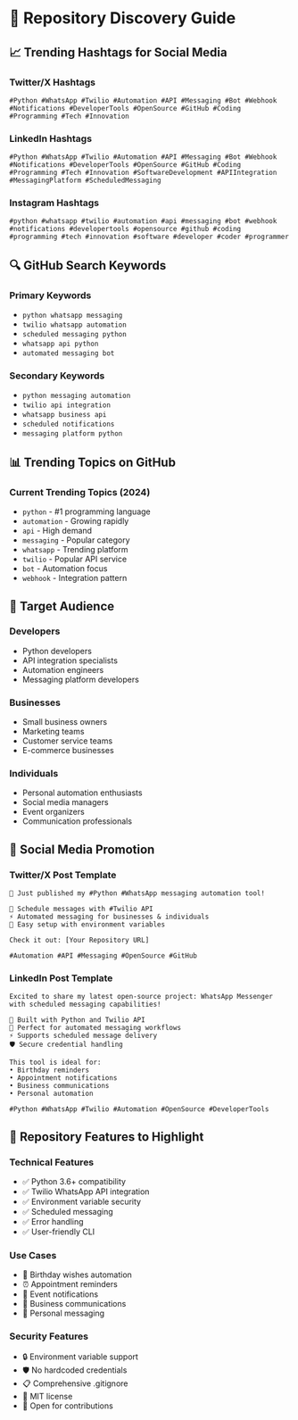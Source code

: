 # 🚀 Repository Discovery Guide

## 📈 Trending Hashtags for Social Media

### Twitter/X Hashtags
```
#Python #WhatsApp #Twilio #Automation #API #Messaging #Bot #Webhook #Notifications #DeveloperTools #OpenSource #GitHub #Coding #Programming #Tech #Innovation
```

### LinkedIn Hashtags
```
#Python #WhatsApp #Twilio #Automation #API #Messaging #Bot #Webhook #Notifications #DeveloperTools #OpenSource #GitHub #Coding #Programming #Tech #Innovation #SoftwareDevelopment #APIIntegration #MessagingPlatform #ScheduledMessaging
```

### Instagram Hashtags
```
#python #whatsapp #twilio #automation #api #messaging #bot #webhook #notifications #developertools #opensource #github #coding #programming #tech #innovation #software #developer #coder #programmer
```

## 🔍 GitHub Search Keywords

### Primary Keywords
- `python whatsapp messaging`
- `twilio whatsapp automation`
- `scheduled messaging python`
- `whatsapp api python`
- `automated messaging bot`

### Secondary Keywords
- `python messaging automation`
- `twilio api integration`
- `whatsapp business api`
- `scheduled notifications`
- `messaging platform python`

## 📊 Trending Topics on GitHub

### Current Trending Topics (2024)
- `python` - #1 programming language
- `automation` - Growing rapidly
- `api` - High demand
- `messaging` - Popular category
- `whatsapp` - Trending platform
- `twilio` - Popular API service
- `bot` - Automation focus
- `webhook` - Integration pattern

## 🎯 Target Audience

### Developers
- Python developers
- API integration specialists
- Automation engineers
- Messaging platform developers

### Businesses
- Small business owners
- Marketing teams
- Customer service teams
- E-commerce businesses

### Individuals
- Personal automation enthusiasts
- Social media managers
- Event organizers
- Communication professionals

## 📱 Social Media Promotion

### Twitter/X Post Template
```
🚀 Just published my #Python #WhatsApp messaging automation tool!

📱 Schedule messages with #Twilio API
⚡ Automated messaging for businesses & individuals
🔧 Easy setup with environment variables

Check it out: [Your Repository URL]

#Automation #API #Messaging #OpenSource #GitHub
```

### LinkedIn Post Template
```
Excited to share my latest open-source project: WhatsApp Messenger with scheduled messaging capabilities!

🔧 Built with Python and Twilio API
📱 Perfect for automated messaging workflows
⚡ Supports scheduled message delivery
🛡️ Secure credential handling

This tool is ideal for:
• Birthday reminders
• Appointment notifications
• Business communications
• Personal automation

#Python #WhatsApp #Twilio #Automation #OpenSource #DeveloperTools
```

## 🌟 Repository Features to Highlight

### Technical Features
- ✅ Python 3.6+ compatibility
- ✅ Twilio WhatsApp API integration
- ✅ Environment variable security
- ✅ Scheduled messaging
- ✅ Error handling
- ✅ User-friendly CLI

### Use Cases
- 🎂 Birthday wishes automation
- ⏰ Appointment reminders
- 📢 Event notifications
- 💼 Business communications
- 👥 Personal messaging

### Security Features
- 🔒 Environment variable support
- 🛡️ No hardcoded credentials
- 📋 Comprehensive .gitignore
- 📄 MIT license
- 🤝 Open for contributions 